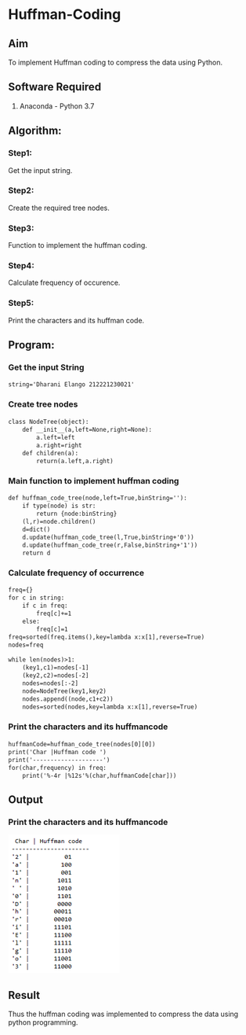# Huffman-Coding
## Aim
To implement Huffman coding to compress the data using Python.

## Software Required
1. Anaconda - Python 3.7

## Algorithm:
### Step1:
Get the input string.

### Step2:
Create the required tree nodes.

### Step3:
Function to implement the huffman coding.

### Step4:
Calculate frequency of occurence.

### Step5:
Print the characters and its huffman code.

## Program:
### Get the input String
```
string='Dharani Elango 212221230021'
```
### Create tree nodes
```
class NodeTree(object):
    def __init__(a,left=None,right=None):
        a.left=left
        a.right=right
    def children(a):
        return(a.left,a.right)
```
### Main function to implement huffman coding
```
def huffman_code_tree(node,left=True,binString=''):
    if type(node) is str:
        return {node:binString}
    (l,r)=node.children()
    d=dict()
    d.update(huffman_code_tree(l,True,binString+'0'))
    d.update(huffman_code_tree(r,False,binString+'1'))
    return d
```

### Calculate frequency of occurrence
```
freq={}
for c in string:
    if c in freq:
        freq[c]+=1
    else:
        freq[c]=1
freq=sorted(freq.items(),key=lambda x:x[1],reverse=True)
nodes=freq
```
```
while len(nodes)>1:
    (key1,c1)=nodes[-1]
    (key2,c2)=nodes[-2]
    nodes=nodes[:-2]
    node=NodeTree(key1,key2)
    nodes.append((node,c1+c2))
    nodes=sorted(nodes,key=lambda x:x[1],reverse=True)
```
### Print the characters and its huffmancode
```
huffmanCode=huffman_code_tree(nodes[0][0])
print('Char |Huffman code ')
print('--------------------')
for(char,frequency) in freq:
    print('%-4r |%12s'%(char,huffmanCode[char]))
```
## Output
### Print the characters and its huffmancode
![o](dd.png)


## Result
Thus the huffman coding was implemented to compress the data using python programming.
